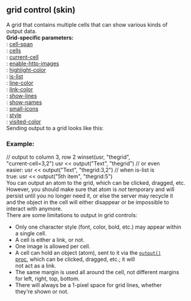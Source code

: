 ## grid control (skin)    
A grid that contains multiple cells that can show various kinds of    
output data.    
**Grid-specific parameters:**    
:   [cell-span](/%7Bskin%7D/param/cell-span)    
:   [cells](/%7Bskin%7D/param/cells)    
:   [current-cell](/%7Bskin%7D/param/current-cell)    
:   [enable-http-images](/%7Bskin%7D/param/enable-http-images)    
:   [highlight-color](/%7Bskin%7D/param/highlight-color)    
:   [is-list](/%7Bskin%7D/param/is-list)    
:   [line-color](/%7Bskin%7D/param/line-color)    
:   [link-color](/%7Bskin%7D/param/link-color)    
:   [show-lines](/%7Bskin%7D/param/show-lines)    
:   [show-names](/%7Bskin%7D/param/show-names)    
:   [small-icons](/%7Bskin%7D/param/small-icons)    
:   [style](/%7Bskin%7D/param/style)    
:   [visited-color](/%7Bskin%7D/param/visited-color)    
Sending output to a grid looks like this:    
### Example:    
// output to column 3, row 2 winset(usr, \"thegrid\",    
\"current-cell=3,2\") usr \<\< output(\"Text\", \"thegrid\") // or even    
easier: usr \<\< output(\"Text\", \"thegrid:3,2\") // when is-list is    
true: usr \<\< output(\"5th item\", \"thegrid:5\")    
You can output an atom to the grid, which can be clicked, dragged, etc.    
However, you should make sure that atom is *not* temporary and will    
persist until you no longer need it, or else the server may recycle it    
and the object in the cell will either disappear or be impossible to    
interact with anymore.    
There are some limitations to output in grid controls:    
-   Only one character style (font, color, bold, etc.) may appear within    
    a single cell.    
-   A cell is either a link, or not.    
-   One image is allowed per cell.    
-   A cell can hold an object (atom), sent to it via the [`output()`    
    proc](/proc/output), which can be clicked, dragged, etc.; it will    
    not act as a link.    
-   The same margin is used all around the cell, not different margins    
    for left, right, top, bottom.    
-   There will always be a 1-pixel space for grid lines, whether    
    they\'re shown or not.  